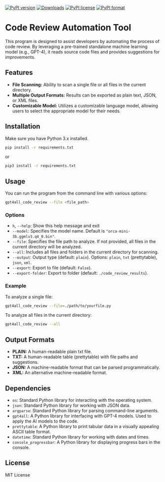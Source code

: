 [![PyPI version](https://badge.fury.io/py/gpt4all-code-review.svg)](https://badge.fury.io/py/gpt4all-code-review)  [![Downloads](https://static.pepy.tech/personalized-badge/gpt4all-code-review?period=total&units=international_system&left_color=black&right_color=green&left_text=Downloads)](https://pepy.tech/project/gpt4all-code-review) [![PyPI license](https://img.shields.io/pypi/l/ansicolortags.svg)](https://pypi.python.org/pypi/ansicolortags/)
[![PyPI format](https://img.shields.io/pypi/format/gpt4all-code-review.svg)](https://pypi.python.org/pypi/gpt4all-code-review/)
 
# Code Review Automation Tool

This program is designed to assist developers by automating the process of code review. By leveraging a pre-trained standalone machine learning model (e.g., GPT-4), it reads source code files and provides suggestions for improvements.

## Features

- **File Scanning:** Ability to scan a single file or all files in the current directory.
- **Multiple Output Formats:** Results can be exported as plain text, JSON, or XML files.
- **Customizable Model:** Utilizes a customizable language model, allowing users to select the appropriate model for their needs.

## Installation

Make sure you have Python 3.x installed.

```bash
pip install -r requirements.txt
```
or
```bash
pip3 install -r requirements.txt
```

## Usage

You can run the program from the command line with various options:

```bash
gpt4all_code_review --file <file_path>
```

### Options

- `h`, `--help`: Show this help message and exit
- `--model`: Specifies the model name. Default is `"orca-mini-3b.ggmlv3.q4_0.bin"`.
- `--file`: Specifies the file path to analyze. If not provided, all files in the current directory will be analyzed.
- `--all`: Includes all files and folders in the current directory for scanning.
- `--output`: Output type (default: `plain`). Options: `plain`, `txt` (prettytable), `json`, `xml`.
- `--export`: Export to file (default: `False`).
- `--export-folder`: Export to folder (default: `./code_review_results`).
### Example

To analyze a single file:

```bash
gpt4all_code_review --file=./path/to/yourfile.py
```

To analyze all files in the current directory:

```bash
gpt4all_code_review --all
```

## Output Formats

- **PLAIN:** A human-readable plain txt file.
- **TXT:** A human-readable table (prettytable) with file paths and suggestions.
- **JSON:** A machine-readable format that can be parsed programmatically.
- **XML:** An alternative machine-readable format.

## Dependencies

-   `os`: Standard Python library for interacting with the operating system.
-   `json`: Standard Python library for working with JSON data.
-   `argparse`: Standard Python library for parsing command-line arguments.
-   `gpt4all`: A Python library for interfacing with GPT-4 models. Used to apply the AI models to the code.
-   `prettytable`: A Python library to print tabular data in a visually appealing ASCII table format.
-   `datetime`: Standard Python library for working with dates and times.
-   `console_progressbar`: A Python library for displaying progress bars in the console.

## License

MIT License
